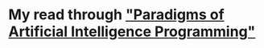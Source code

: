 # My read through ["Paradigms of Artificial Intelligence Programming"](https://github.com/norvig/paip-lisp)
